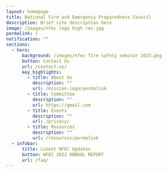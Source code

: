 ```yaml
---
layout: homepage
title: National Fire and Emergency Preparedness Council
description: Brief site description here
image: /images/nfec logo high res.jpg
permalink: /
notification: ""
sections:
  - hero:
      background: /images/nfec fire safety seminar 2023.png
      button: Contact Us
      url: /contact-us/
      key_highlights:
        - title: About Us
          description: ""
          url: /mission-logo/permalink
        - title: Committee
          description: ""
          url: https://gmail.com
        - title: Events
          description: ""
          url: /privacy/
        - title: Resources
          description: ""
          url: /resources/permalink
  - infobar:
      title: Latest NFEC Updates
      button: NFEC 2022 ANNUAL REPORT
      url: /faq/
---
```

